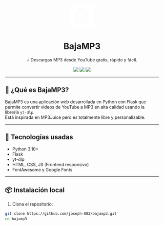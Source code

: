 <p align="center">
  <img src="https://raw.githubusercontent.com/joseph-003/bajamp3/main/static/img/logo.png" alt="BajaMP3 logo" height="80" />
  <h1 align="center">BajaMP3</h1>
  <p align="center">🎶 Descargas MP3 desde YouTube gratis, rápido y fácil.</p>
</p>

<p align="center">
  <img src="https://img.shields.io/badge/Python-3.10-blue?style=for-the-badge&logo=python" />
  <img src="https://img.shields.io/badge/Flask-Web_App-000?style=for-the-badge&logo=flask" />
  <img src="https://img.shields.io/badge/yt--dlp-YouTube_Downloader-orange?style=for-the-badge" />
</p>

---

## 🚀 ¿Qué es BajaMP3?

BajaMP3 es una aplicación web desarrollada en Python con Flask que permite convertir videos de YouTube a MP3 en alta calidad usando la librería `yt-dlp`.  
Está inspirada en MP3Juice pero es totalmente libre y personalizable.

---

## 🧰 Tecnologías usadas

- Python 3.10+
- Flask
- yt-dlp
- HTML, CSS, JS (Frontend responsivo)
- FontAwesome y Google Fonts

---

## 📦 Instalación local

1. Clona el repositorio:

```bash
git clone https://github.com/joseph-003/bajamp3.git
cd bajamp3
